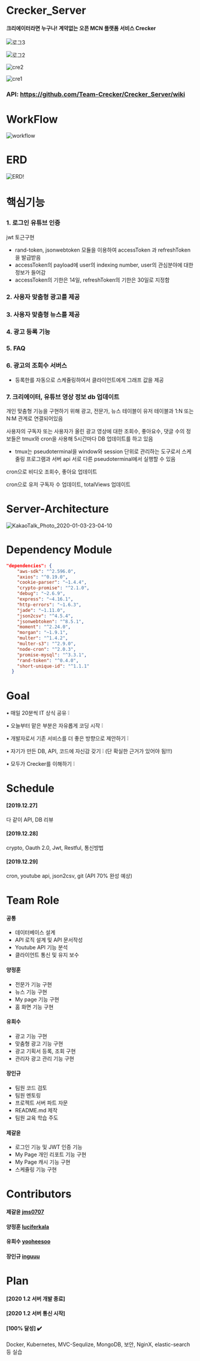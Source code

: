 # Crecker_Server

#### 크리에이터라면 누구나! 계약없는 오픈 MCN 플랫폼 서비스 Crecker 

![로그3](https://user-images.githubusercontent.com/49789734/71712003-cd967700-2e46-11ea-9855-7b4fe94cc4b7.png)

![로그2](https://user-images.githubusercontent.com/49789734/71712002-cd967700-2e46-11ea-9e50-e3cd7d2d8e94.png)


![cre2](https://user-images.githubusercontent.com/49789734/71712004-ce2f0d80-2e46-11ea-91f8-9055e150fab6.jpg)

![cre1](https://user-images.githubusercontent.com/49789734/71712005-ce2f0d80-2e46-11ea-8598-570a3f3c3a16.png)

### API: https://github.com/Team-Crecker/Crecker_Server/wiki




# WorkFlow

![workflow](https://user-images.githubusercontent.com/49789734/71712001-ccfde080-2e46-11ea-9a56-15d13646ef64.png)



# ERD

![ERD!](https://user-images.githubusercontent.com/36567887/71727774-ab205000-2e7e-11ea-947e-bb0c9ab29f02.png)

# 핵심기능 
### 1. 로그인 유튜브 인증 
 jwt 토근구현

- rand-token, jsonwebtoken 모듈을 이용하여 accessToken 과 refreshToken을 발급받음
- accessToken의 payload에 user의 indexing number, user의 관심분야에 대한 정보가 들어감
- accessToken의 기한은 14일, refreshToken의 기한은 30일로 지정함

### 2. 사용자 맞춤형 광고를 제공

### 3. 사용자 맞춤형 뉴스를 제공 

### 4. 광고 등록 기능 

### 5. FAQ 

### 6. 광고의 조회수 서버스 
- 등록한를 자동으로 스케쥴링하여서 클라이언트에게 그래프 값을 제공 

### 7. 크리에이터, 유튜브 영상 정보 db 업데이트
개인 맞춤형 기능을 구현하기 위해 광고, 전문가, 뉴스 테이블이 유저 테이블과 1:N 또는 N:M 관계로 연결되어있음

사용자의 구독자 또는 사용자가 올린 광고 영상에 대한 조회수, 좋아요수, 댓글 수의 정보들은 tmux와 cron을 사용해 5시간마다 DB 업데이트를 하고 있음
- tmux는 pseudoterminal을 window와 session 단위로 관리하는 도구로서 스케줄링 프로그램과 서버 api 서로 다른 pseudoterminal에서 실행할 수 있음


cron으로 비디오 조회수, 좋아요 업데이트

cron으로 유저 구독자 수 업데이트, totalViews 업데이트

# Server-Architecture 

![KakaoTalk_Photo_2020-01-03-23-04-10](https://user-images.githubusercontent.com/36567887/71727450-9d1dff80-2e7d-11ea-9df2-db0956cf6a79.png)

# Dependency Module
```json
"dependencies": {
    "aws-sdk": "^2.596.0",
    "axios": "^0.19.0",
    "cookie-parser": "~1.4.4",
    "crypto-promise": "^2.1.0",
    "debug": "~2.6.9",
    "express": "~4.16.1",
    "http-errors": "~1.6.3",
    "jade": "~1.11.0",
    "json2csv": "^4.5.4",
    "jsonwebtoken": "^8.5.1",
    "moment": "^2.24.0",
    "morgan": "~1.9.1",
    "multer": "^1.4.2",
    "multer-s3": "^2.9.0",
    "node-cron": "^2.0.3",
    "promise-mysql": "^3.3.1",
    "rand-token": "^0.4.0",
    "short-unique-id": "^1.1.1"
  }
```


# Goal

• 매일 20분씩 IT 상식 공유 ❕

• 오늘부터 맡은 부분은 자유롭게 코딩 시작 ❕

• 개발자로서 기존 서비스를 더 좋은 방향으로 제안하기 ❕

• 자기가 만든 DB, API, 코드에 자신감 갖기 ❕
(단 확실한 근거가 있어야 됨!!!)

• 모두가 Crecker를 이해하기 ❕


# Schedule

#### [2019.12.27]
다 같이 API, DB 리뷰 

#### [2019.12.28]
crypto, Oauth 2.0, Jwt, Restful, 통신방법

#### [2019.12.29]
cron, youtube api, json2csv, git (API 70% 완성 예상)


# Team Role

#### 공통
- 데이터베이스 설계
- API 로직 설계 및 API 문서작성
- Youtube API 기능 분석
- 클라이언트 통신 및 유지 보수

#### 양정훈
- 전문가 기능 구현
- 뉴스 기능 구현
- My page 기능 구현
- 홈 화면 기능 구현

#### 유희수
- 광고 기능 구현
- 맞춤형 광고 기능 구현
- 광고 기획서 등록, 조회 구현
- 관리자 광고 관리 기능 구현

#### 장인규
- 팀원 코드 검토
- 팀원 멘토링
- 프로젝트 서버 파트 자문 
- README.md 제작
- 팀원 교육 학습 주도

#### 제갈윤
- 로그인 기능 및 JWT 인증 기능 
- My Page 개인 리포트 기능 구현
- My Page 캐시 기능 구현
- 스케쥴링 기능 구현




# Contributors

#### 제갈윤 [jms0707](https://github.com/jms0707)
#### 양정훈 [luciferkala](https://github.com/luciferkala)
#### 유희수 [yooheesoo](https://github.com/yooheesoo)
#### 장인규 [inguuu](https://github.com/inguuu)




# Plan

#### [2020 1.2 서버 개발 종료]

#### [2020 1.2 서버 통신 시작]

#### [100% 달성] ✔️

Docker, Kubernetes, MVC-Sequlize, MongoDB, 보안, NginX, elastic-search 등 실습


